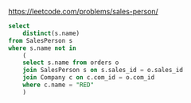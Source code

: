 https://leetcode.com/problems/sales-person/

```sql
select 
    distinct(s.name) 
from SalesPerson s
where s.name not in 
    (
    select s.name from orders o
    join SalesPerson s on s.sales_id = o.sales_id
    join Company c on c.com_id = o.com_id
    where c.name = "RED"
    )
```
